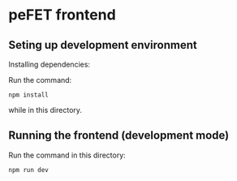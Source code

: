 # peFET frontend

## Seting up development environment

Installing dependencies:

Run the command:

`npm install`

while in this directory.

## Running the frontend (development mode)

Run the command in this directory:

`npm run dev`
